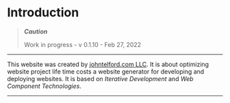 # Introduction

> ***Caution***
> 
> Work in progress - v 0.1.10 - Feb 27, 2022
> 


---

This website was created by [johntelford.com LLC](company.md). It is about optimizing website project life time costs a website generator for developing and deploying websites. It is based on *Iterative Development* and *Web Component Technologies*.

---

